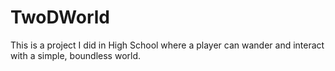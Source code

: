 # TwoDWorld
 This is a project I did in High School where a player can wander and interact with a simple, boundless world.
